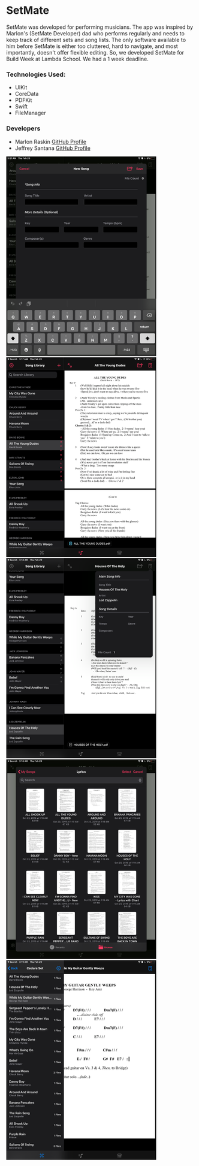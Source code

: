 # SetMate
SetMate was developed for performing musicians. The app was inspired by Marlon's (SetMate Developer) dad who performs regularly and needs to keep track of different sets and song lists. The only software available to him before SetMate is either too cluttered, hard to navigate, and most importantly, doesn't offer flexible editing. So, we developed SetMate for Build Week at Lambda School. We had a 1 week deadline.

### Technologies Used:
- UIKit
- CoreData
- PDFKit
- Swift
- FileManager

### Developers
* Marlon Raskin     [GitHub Profile](https://github.com/marlonjames71)
* Jeffrey Santana   [GitHub Profile]()

<img src="AddScreen.png" width="400"> <img src="SongDetail.png" width="400">
<img src="PopOver.png" width="400"> <img src="FileUploadScreen.png" width="400">
<img src="SetListScreen.png" width="400">
